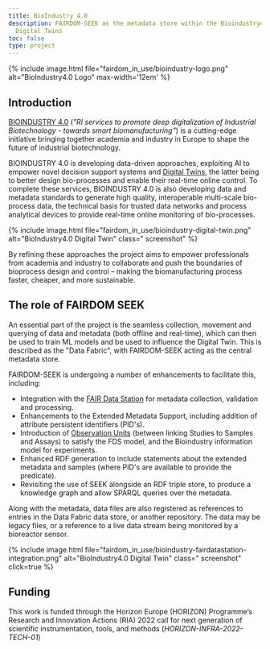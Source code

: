 ```yaml
---
title: BioIndustry 4.0
description: FAIRDOM-SEEK as the metadata store within the Bioindustry4.0 Data Fabric, supporting decision support systems and
  Digital Twins 
toc: false
type: project
---
```


{% include image.html file="fairdom_in_use/bioindustry-logo.png" alt="BioIndustry4.0 Logo" max-width='12em' %}

## Introduction

[BIOINDUSTRY 4.0](https://bioindustry4.hub.inrae.fr/) (_"RI services to promote deep digitalization of Industrial Biotechnology - towards smart
biomanufacturing”_) is a cutting-edge initiative bringing together academia and industry in Europe to shape the future
of industrial biotechnology.

BIOINDUSTRY 4.0 is developing data-driven approaches, exploiting AI to empower novel decision support systems and
[Digital Twins](https://en.wikipedia.org/wiki/Digital_twin), the latter being to better design bio-processes and enable their real-time online control. To complete these
services, BIOINDUSTRY 4.0 is also developing data and metadata standards to generate high quality, interoperable
multi-scale bio-process data, the technical basis for trusted data networks and process analytical devices to provide
real-time online monitoring of bio-processes.

{% include image.html file="fairdom_in_use/bioindustry-digital-twin.png" alt="BioIndustry4.0 Digital Twin" class="
screenshot" %}

By refining these approaches the project aims to empower professionals from academia and industry to collaborate and
push the boundaries of bioprocess design and control – making the biomanufacturing process faster, cheaper, and more
sustainable.

## The role of FAIRDOM SEEK

An essential part of the project is the seamless collection, movement and querying of data and metadata (both offline
and real-time), which can then be used to train
ML models and be used to influence the Digital Twin. This is described as the "Data Fabric", with FAIRDOM-SEEK acting as
the central metadata store.

FAIRDOM-SEEK is undergoing a number of enhancements to facilitate this, including:

* Integration with the [FAIR Data Station](https://fairds.fairbydesign.nl/) for metadata collection, validation and processing.
* Enhancements to the Extended Metadata Support, including addition of attribute persistent identifiers (PID's).
* Introduction of [Observation Units](https://docs.fairbydesign.nl/docs/fairdatastation/template.html#observation-unit) (between linking Studies to Samples and Assays) to satisfy the FDS model, and the
  Bioindustry information model for experiments.
* Enhanced RDF generation to include statements about the extended metadata and samples (where PID's are available to
  provide the predicate).
* Revisiting the use of SEEK alongside an RDF triple store, to produce a knowledge graph and allow SPARQL queries over
  the metadata.

Along with the metadata, data files are also registered as references to entries in the Data Fabric data store, or another
repository. The data may be legacy files, or a reference to a live data stream being monitored by a bioreactor sensor.

{% include image.html file="fairdom_in_use/bioindustry-fairdatastation-integration.png" alt="BioIndustry4.0 Digital Twin" class="
screenshot" click=true %}

## Funding

This work is funded through the Horizon Europe (HORIZON) Programme’s Research and Innovation Actions (RIA) 2022 call for next generation of
scientific instrumentation, tools, and methods (_HORIZON-INFRA-2022-TECH-01_)

